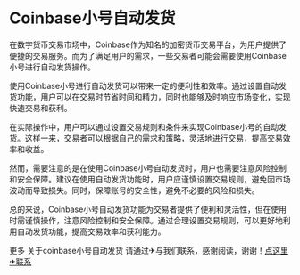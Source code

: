 # Coinbase小号自动发货

在数字货币交易市场中，Coinbase作为知名的加密货币交易平台，为用户提供了便捷的交易服务。而为了满足用户的需求，一些交易者可能会需要使用Coinbase小号进行自动发货操作。

使用Coinbase小号进行自动发货可以带来一定的便利性和效率。通过设置自动发货功能，用户可以在交易时节省时间和精力，同时也能够及时响应市场变化，实现快速交易和获利。

在实际操作中，用户可以通过设置交易规则和条件来实现Coinbase小号的自动发货。这样一来，交易者可以根据自己的需求和策略，灵活地进行交易，提高交易效率和收益。

然而，需要注意的是在使用Coinbase小号自动发货时，用户也需要注意风险控制和安全保障。建议在使用自动发货功能时，用户应谨慎设置交易规则，避免因市场波动而导致损失。同时，保障账号的安全性，避免不必要的风险和损失。

总的来说，Coinbase小号自动发货功能为交易者提供了便利和灵活性，但在使用时需谨慎操作，注意风险控制和安全保障。通过合理设置交易规则，可以更好地利用自动发货功能，提高交易效率和获利能力。

更多 关于coinbase小号自动发货 请通过✈与我们联系，感谢阅读，谢谢！[点这里✈联系](https://abc.k02.cc)